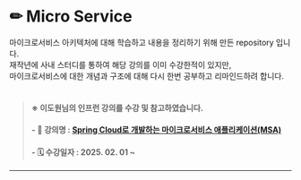 # ✏ **Micro Service**

마이크로서비스 아키텍처에 대해 학습하고 내용을 정리하기 위해 만든 repository 입니다. </br>
재작년에 사내 스터디를 통하여 해당 강의를 이미 수강한적이 있지만, </br>
마이크로서비스에 대한 개념과 구조에 대해 다시 한번 공부하고 리마인드하려 합니다. </br>
</br>

> #### ※ 이도원님의 인프런 강의를 수강 및 참고하였습니다.
> #### - 📝 강의명 : [ Spring Cloud로 개발하는 마이크로서비스 애플리케이션(MSA) ](https://www.inflearn.com/course/%EC%8A%A4%ED%94%84%EB%A7%81-%ED%81%B4%EB%9D%BC%EC%9A%B0%EB%93%9C-%EB%A7%88%EC%9D%B4%ED%81%AC%EB%A1%9C%EC%84%9C%EB%B9%84%EC%8A%A4/dashboard)
> #### - 🗓 수강일자 : 2025. 02. 01 ~

---
